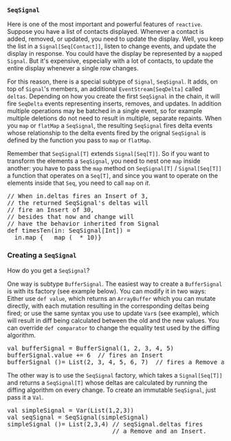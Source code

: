 ### `SeqSignal`

Here is one of the most important and powerful features of `reactive`.
Suppose you have a list of contacts displayed. Whenever a contact is
added, removed, or updated, you need to update the display. Well, you
keep the list in a `Signal[Seq[Contact]]`, listen to change
events, and update the display in response. You could have the display
be represented by a `map`ped `Signal`. But it's
expensive, especially with a lot of contacts, to update the entire
display whenever a single row changes.

For this reason, there is a special subtype of `Signal`,
`SeqSignal`. It adds, on top of `Signal`'s
members, an additional `EventStream[SeqDelta]` called `deltas`.
Depending on how you create the first `SeqSignal` in the
chain, it will fire `SeqDelta` events representing inserts,
removes, and updates. In addition multiple operations may be batched in
a single event, so for example multiple deletions do not need to result
in multiple, separate repaints. When you `map` or `flatMap`
a `SeqSignal`, the resulting `SeqSignal` fires
delta events whose relationship to the delta events fired by the orignal
`SeqSignal` is defined by the function you pass to `map`
or `flatMap`.

Remember that `SeqSignal[T]` extends `Signal[Seq[T]]`.
So if you want to transform the elements a `SeqSignal`, you
need to nest one `map` inside another: you have to pass the `map`
method on `SeqSignal[T]` / `Signal[Seq[T]]` a
function that operates on a `Seq[T]`, and since you want to
operate on the elements inside that `Seq`, you need to call `map`
on _it_.

<pre class="brush:scala">
// When in.deltas fires an Insert of 3,
// the returned SeqSignal's deltas will
// fire an Insert of 30,
// besides that now and change will
// have the behavior inherited from Signal
def timesTen(in: SeqSignal[Int]) =
  in.map { _ map (_ * 10)}
</pre>

### Creating a `SeqSignal`

How do you get a `SeqSignal`?

One way is subtype `BufferSignal`. The easiest way to
create a `BufferSignal` is with its factory (see example
below). You can modify it in two ways: Either use `def value`,
which returns an `ArrayBuffer` which you can mutate directly,
with each mutation resulting in the corresponding deltas being fired; or
use the same syntax you use to update `Var`s (see example),
which will result in diff being calculated between the old and the new
values. You can override `def comparator` to change the
equality test used by the diffing algorithm.

<pre class="brush:scala">
val bufferSignal = BufferSignal(1, 2, 3, 4, 5)
bufferSignal.value += 6  // fires an Insert
bufferSignal ()= List(2, 3, 4, 5, 6, 7)  // fires a Remove and an Insert
</pre>

The other way is to use the `SeqSignal` factory, which
takes a `Signal[Seq[T]]` and returns a `SeqSignal[T]`
whose deltas are calculated by running the diffing algorithm on every
change. To create an immutable `SeqSignal`, just pass it a `Val`.

<pre class="brush:scala">
val simpleSignal = Var(List(1,2,3))
val seqSignal = SeqSignal(simpleSignal)
simpleSignal ()= List(2,3,4) // seqSignal.deltas fires
                             // a Remove and an Insert.
</pre>
